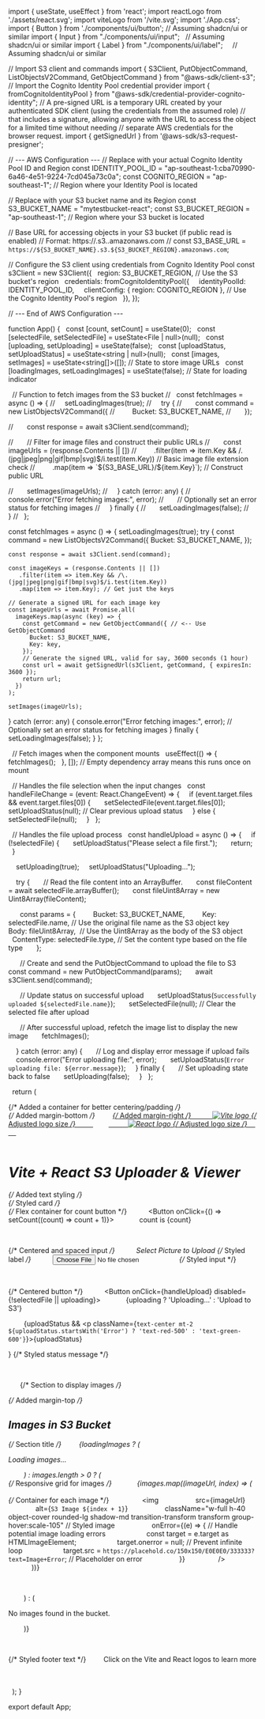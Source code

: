 import { useState, useEffect } from 'react';
import reactLogo from './assets/react.svg';
import viteLogo from '/vite.svg';
import './App.css';
import { Button } from './components/ui/button'; // Assuming shadcn/ui or similar
import { Input } from "./components/ui/input";   // Assuming shadcn/ui or similar
import { Label } from "./components/ui/label";     // Assuming shadcn/ui or similar

// Import S3 client and commands
import { S3Client, PutObjectCommand, ListObjectsV2Command, GetObjectCommand } from "@aws-sdk/client-s3";
// Import the Cognito Identity Pool credential provider
import { fromCognitoIdentityPool } from "@aws-sdk/credential-provider-cognito-identity";
// A pre-signed URL is a temporary URL created by your authenticated SDK client (using the credentials from the assumed role) 
// that includes a signature, allowing anyone with the URL to access the object for a limited time without needing 
// separate AWS credentials for the browser request.
import { getSignedUrl } from '@aws-sdk/s3-request-presigner';


// --- AWS Configuration ---
// Replace with your actual Cognito Identity Pool ID and Region
const IDENTITY_POOL_ID = "ap-southeast-1:cba70990-6a46-4e51-9224-7cd045a73c0a";
const COGNITO_REGION = "ap-southeast-1"; // Region where your Identity Pool is located

// Replace with your S3 bucket name and its Region
const S3_BUCKET_NAME = "mytestbucket-react";
const S3_BUCKET_REGION = "ap-southeast-1"; // Region where your S3 bucket is located

// Base URL for accessing objects in your S3 bucket (if public read is enabled)
// Format: https://<bucket-name>.s3.<region>.amazonaws.com
// const S3_BASE_URL = `https://${S3_BUCKET_NAME}.s3.${S3_BUCKET_REGION}.amazonaws.com`;


// Configure the S3 client using credentials from Cognito Identity Pool
const s3Client = new S3Client({
  region: S3_BUCKET_REGION, // Use the S3 bucket's region
  credentials: fromCognitoIdentityPool({
    identityPoolId: IDENTITY_POOL_ID,
    clientConfig: { region: COGNITO_REGION }, // Use the Cognito Identity Pool's region
  }),
});

// --- End of AWS Configuration ---


function App() {
  const [count, setCount] = useState(0);
  const [selectedFile, setSelectedFile] = useState<File | null>(null);
  const [uploading, setUploading] = useState(false);
  const [uploadStatus, setUploadStatus] = useState<string | null>(null);
  const [images, setImages] = useState<string[]>([]); // State to store image URLs
  const [loadingImages, setLoadingImages] = useState(false); // State for loading indicator

  // Function to fetch images from the S3 bucket
//   const fetchImages = async () => {
//     setLoadingImages(true);
//     try {
//       const command = new ListObjectsV2Command({
//         Bucket: S3_BUCKET_NAME,
//       });

//       const response = await s3Client.send(command);

//       // Filter for image files and construct their public URLs
//       const imageUrls = (response.Contents || [])
//         .filter(item => item.Key && /\.(jpg|jpeg|png|gif|bmp|svg)$/i.test(item.Key)) // Basic image file extension check
//         .map(item => `${S3_BASE_URL}/${item.Key}`); // Construct public URL

//       setImages(imageUrls);
//     } catch (error: any) {
//       console.error("Error fetching images:", error);
//       // Optionally set an error status for fetching images
//     } finally {
//       setLoadingImages(false);
//     }
//   };

const fetchImages = async () => {
  setLoadingImages(true);
  try {
    const command = new ListObjectsV2Command({
      Bucket: S3_BUCKET_NAME,
    });

    const response = await s3Client.send(command);

    const imageKeys = (response.Contents || [])
       .filter(item => item.Key && /\.(jpg|jpeg|png|gif|bmp|svg)$/i.test(item.Key))
       .map(item => item.Key); // Get just the keys

    // Generate a signed URL for each image key
    const imageUrls = await Promise.all(
      imageKeys.map(async (key) => {
        const getCommand = new GetObjectCommand({ // <-- Use GetObjectCommand
          Bucket: S3_BUCKET_NAME,
          Key: key,
        });
        // Generate the signed URL, valid for say, 3600 seconds (1 hour)
        const url = await getSignedUrl(s3Client, getCommand, { expiresIn: 3600 });
        return url;
      })
    );

    setImages(imageUrls);

  } catch (error: any) {
    console.error("Error fetching images:", error);
    // Optionally set an error status for fetching images
  } finally {
    setLoadingImages(false);
  }
};

  // Fetch images when the component mounts
  useEffect(() => {
    fetchImages();
  }, []); // Empty dependency array means this runs once on mount

  // Handles the file selection when the input changes
  const handleFileChange = (event: React.ChangeEvent<HTMLInputElement>) => {
    if (event.target.files && event.target.files[0]) {
      setSelectedFile(event.target.files[0]);
      setUploadStatus(null); // Clear previous upload status
    } else {
      setSelectedFile(null);
    }
  };

  // Handles the file upload process
  const handleUpload = async () => {
    if (!selectedFile) {
      setUploadStatus("Please select a file first.");
      return;
    }

    setUploading(true);
    setUploadStatus("Uploading...");

    try {
      // Read the file content into an ArrayBuffer.
      const fileContent = await selectedFile.arrayBuffer();
      const fileUint8Array = new Uint8Array(fileContent);

      const params = {
        Bucket: S3_BUCKET_NAME,
        Key: selectedFile.name, // Use the original file name as the S3 object key
        Body: fileUint8Array,  // Use the Uint8Array as the body of the S3 object
        ContentType: selectedFile.type, // Set the content type based on the file type
      };

      // Create and send the PutObjectCommand to upload the file to S3
      const command = new PutObjectCommand(params);
      await s3Client.send(command);

      // Update status on successful upload
      setUploadStatus(`Successfully uploaded ${selectedFile.name}`);
      setSelectedFile(null); // Clear the selected file after upload

      // After successful upload, refetch the image list to display the new image
      fetchImages();

    } catch (error: any) {
      // Log and display error message if upload fails
      console.error("Error uploading file:", error);
      setUploadStatus(`Error uploading file: ${error.message}`);
    } finally {
      // Set uploading state back to false
      setUploading(false);
    }
  };

  return (
    <div className="container mx-auto p-4"> {/* Added a container for better centering/padding */}
      <div className='flex justify-center mb-8'> {/* Added margin-bottom */}
        <a href="https://vite.dev" target="_blank" className="mr-4"> {/* Added margin-right */}
          <img src={viteLogo} className="logo w-20 h-20" alt="Vite logo" /> {/* Adjusted logo size */}
        </a>
        <a href="https://react.dev" target="_blank">
          <img src={reactLogo} className="logo react w-20 h-20" alt="React logo" /> {/* Adjusted logo size */}
        </a>
      </div>
      <h1 className="text-center text-2xl font-bold mb-6">Vite + React S3 Uploader & Viewer</h1> {/* Added text styling */}
      <div className="card bg-gray-100 p-6 rounded-lg shadow-md mb-8"> {/* Styled card */}
        <div className="flex items-center justify-center space-x-4 mb-4"> {/* Flex container for count button */}
          <Button onClick={() => setCount((count) => count + 1)}>
            count is {count}
          </Button>
        </div>

        <div className="grid w-full max-w-sm items-center gap-1.5 mx-auto mb-4"> {/* Centered and spaced input */}
          <Label htmlFor="picture" className="font-semibold">Select Picture to Upload</Label> {/* Styled label */}
          <Input id="picture" type="file" onChange={handleFileChange} className="bg-white" /> {/* Styled input */}
        </div>

        <div className="flex justify-center mb-4"> {/* Centered button */}
          <Button onClick={handleUpload} disabled={!selectedFile || uploading}>
            {uploading ? 'Uploading...' : 'Upload to S3'}
          </Button>
        </div>

        {uploadStatus && <p className={`text-center mt-2 ${uploadStatus.startsWith('Error') ? 'text-red-500' : 'text-green-600'}`}>{uploadStatus}</p>} {/* Styled status message */}

      </div>

      {/* Section to display images */}
      <div className="image-gallery mt-8"> {/* Added margin-top */}
        <h2 className="text-center text-xl font-bold mb-4">Images in S3 Bucket</h2> {/* Section title */}
        {loadingImages ? (
          <p className="text-center">Loading images...</p>
        ) : images.length > 0 ? (
          <div className="grid grid-cols-2 md:grid-cols-3 lg:grid-cols-4 gap-4"> {/* Responsive grid for images */}
            
            {images.map((imageUrl, index) => (
              <div key={index} className="relative group"> {/* Container for each image */}
                <img
                  src={imageUrl}
                  alt={`S3 Image ${index + 1}`}
                  className="w-full h-40 object-cover rounded-lg shadow-md transition-transform transform group-hover:scale-105" // Styled image
                  onError={(e) => { // Handle potential image loading errors
                    const target = e.target as HTMLImageElement;
                    target.onerror = null; // Prevent infinite loop
                    target.src = `https://placehold.co/150x150/E0E0E0/333333?text=Image+Error`; // Placeholder on error
                  }}
                />
              </div>
            ))}

          </div>
        ) : (
          <p className="text-center">No images found in the bucket.</p>
        )}
      </div>

      <p className="read-the-docs text-center mt-8 text-gray-600"> {/* Styled footer text */}
        Click on the Vite and React logos to learn more
      </p>
    </div>
  );
}

export default App;
